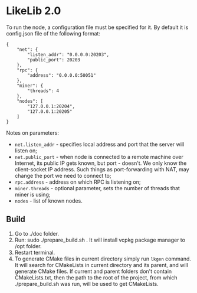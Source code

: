 # LikeLib 2.0
To run the node, a configuration file must be specified for it.
By default it is config.json file of the following format:

```
{
    "net": {
        "listen_addr": "0.0.0.0:20203",
        "public_port": 20203
    },
    "rpc": {
        "address": "0.0.0.0:50051"
    },
    "miner": {
        "threads": 4
    },
    "nodes": [
        "127.0.0.1:20204",
        "127.0.0.1:20205"
    ]
}
```

Notes on parameters:
* `net.listen_addr` - specifies local address and port that the server will listen on;
* `net.public_port` - when node is connected to a remote machine over Internet, its 
public IP gets known, but port - doesn't. We only know the client-socket IP address.
Such things as port-forwarding with NAT, may change the port we need to connect to;
* `rpc.address` - address on which RPC is listening on;
* `miner.threads` - optional parameter, sets the number of threads that miner is using;
* `nodes` - list of known nodes.

## Build
1. Go to ./doc folder.
2. Run: sudo ./prepare_build.sh . It will install vcpkg package manager to /opt folder.
3. Restart terminal.
4. To generate CMake files in current directory simply run `lkgen` command. It will
search for CMakeLists in current directory and its parent, and will generate CMake
files. If current and parent folders don't contain CMakeLists.txt, then the path to
the root of the project, from which ./prepare_build.sh was run, will be used to
get CMakeLists.
